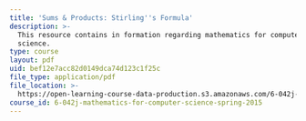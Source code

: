 ```yaml
---
title: 'Sums & Products: Stirling''s Formula'
description: >-
  This resource contains in formation regarding mathematics for computer
  science.
type: course
layout: pdf
uid: bef12e7acc82d0149dca74d123c1f25c
file_type: application/pdf
file_location: >-
  https://open-learning-course-data-production.s3.amazonaws.com/6-042j-mathematics-for-computer-science-spring-2015/bef12e7acc82d0149dca74d123c1f25c_MIT6_042JS16_StirlingForm.pdf
course_id: 6-042j-mathematics-for-computer-science-spring-2015
---
```

